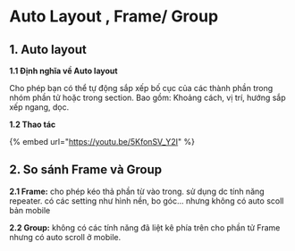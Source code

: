 # Auto Layout , Frame/ Group

## 1. Auto layout

**1.1 Định nghĩa về Auto layout**&#x20;

Cho phép bạn có thể tự động sắp xếp bố cục của các thành phần trong nhóm phần tử hoặc trong section. Bao gồm: Khoảng cách, vị trí, hướng sắp xếp ngang, dọc.

**1.2 Thao tác**&#x20;

{% embed url="https://youtu.be/5KfonSV_Y2I" %}

## 2. So sánh Frame và Group&#x20;

**2.1 Frame:** cho phép kéo thả phần từ vào trong. sử dụng dc tính năng  repeater. có các setting như hình nền, bo góc... nhưng không có auto scoll bản mobile&#x20;

**2.2 Group:** không có các tính năng đã liệt kê phía trên cho phần tử Frame nhưng có auto scroll ở mobile.
